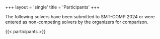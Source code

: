 +++
layout = 'single'
title = 'Participants'
+++

The following solvers have been submitted to SMT-COMP 2024 or were entered as non-competing solvers by the organizers for comparison. 

{{< participants >}}
